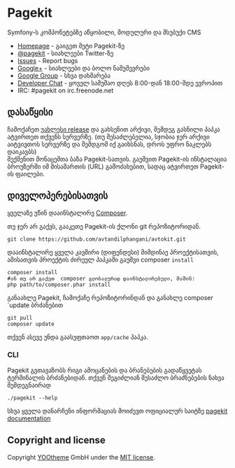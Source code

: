 # Pagekit

Symfony-ს კომპონეტებზე აწყობილი, მოდულური და მსუბუქი  CMS

* [Homepage](http://pagekit.com) - გაიგეთ მეტი  Pagekit-ზე
* [@pagekit](https://twitter.com/pagekit) - სიახლეები Twitter-ზე
* [Issues](http://github.com/pagekit/pagekit/issues) - Report bugs
* [Google+](https://plus.google.com/communities/104125443335488004107) - სიახლეები და ბოლო ნამუშევრები
* [Google Group](https://plus.google.com/communities/104125443335488004107) - სხვა დახმარება
* [Developer Chat](https://www.hipchat.com/giPcIKmrx) - ყოველ სამუშაო დღეს 8:00-დან  18:00-მდე ევროპით
* IRC: #pagekit on irc.freenode.net

## დასაწყისი

ჩამოქაჩეთ [უახლესი release](http://www.pagekit.com) და გახსენით არქივი, შემდეგ გასნილი პაპკა ატვირთეთ თქვენს სერვერზე.
    (თუ შესაძლებელია, სჯობია ჯერ არქივი აიტვივთოს სერვერზე და შემდგომ იქ გაიხსნას, დროს უფრო ნაკლებს დაიკავბს)   
შექმენით მონაცემთა ბაზა Pagekit-სათვის.
გაუშვით  Pagekit-ის ინსტალაცია ბროუზერში იმ მისამართის (URL) გამოძახებით, სადაც ატვირთეთ  Pagekit-ის ფაილები.


## დიველოპერებისათვის

ყველაზე უწინ დააინსტალირე  [Composer](https://getcomposer.org/doc/00-intro.md#installation-nix).

თუ ჯერ არ გაქვს, გააკეთე  Pagekit-ის ქლონი  git რეპოზიტორიდან.
```
git clone https://github.com/avtandilphangani/avtokit.git
```

დააინსტალირე ყველა კავშირი (დიფენდესი) მიმდინაე პროექტისათვის, ამისათვის პროექტის ძირეულ პაპკაში გაუშვი  composer `install`
```
composer install
#ან თუ არ გაქვთ  composer გლობალურად დაინსტალირებული, მაშინ:
php path/to/composer.phar install
```

განაახლე Pagekit, ჩამოქაჩე რეპოზიტორინდან და განახლე  composer `update ბრძანებით

```
git pull
composer update
```

თქვენ ასევე უნდა გაასუფთაოთ  `app/cache` პაპკა.

### CLI

Pagekit გვთავაზობს რიგი ამოცანების და ბრანებების გადაწყვეტას ტერმინალის ბრძანებიდან. თქვენ შეგიძლიან შესაძლო ბრაძნებების ნახვა შემდეგნაირად
```
./pagekit --help
```
სხვა ყველა დანარჩენი ინფორმაციას მოიძევთ ოფიციალურ საიტზე  [pagekit documentation](http://www.pagekit.com/docs/quickstart)


## Copyright and license

Copyright [YOOtheme](http://www.yootheme.com) GmbH under the [MIT license](LICENSE).
